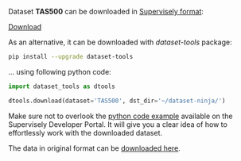 Dataset **TAS500** can be downloaded in [Supervisely format](https://developer.supervisely.com/api-references/supervisely-annotation-json-format):

 [Download](https://assets.supervisely.com/remote/eyJsaW5rIjogImZzOi8vYXNzZXRzLzMzMzFfVEFTNTAwL3RhczUwMC1EYXRhc2V0TmluamEudGFyIiwgInNpZyI6ICJLNmdZZDhKVXJuODluNkdKR0lGcWRhME5xcnFkU3Q1dHdSM2lUUjVkaWZRPSJ9)

As an alternative, it can be downloaded with *dataset-tools* package:
``` bash
pip install --upgrade dataset-tools
```

... using following python code:
``` python
import dataset_tools as dtools

dtools.download(dataset='TAS500', dst_dir='~/dataset-ninja/')
```
Make sure not to overlook the [python code example](https://developer.supervisely.com/getting-started/python-sdk-tutorials/iterate-over-a-local-project) available on the Supervisely Developer Portal. It will give you a clear idea of how to effortlessly work with the downloaded dataset.

The data in original format can be [downloaded here](https://drive.google.com/open?id=1dCxJNWGbQT-tbuDTD6nQvmWPwGS9MPwT&authuser=0).